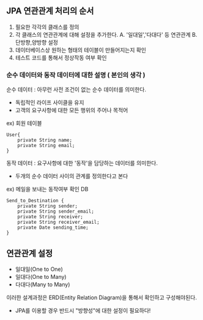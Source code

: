 ## JPA 연관관계 처리의 순서

1) 필요한 각각의 클래스를 정의
2) 각 클래스의 연관관계에 대해 설정을 추가한다.
	A. '일대일','다대다' 등 연관관계
	B. 단방향,양방향 설정
3) 데이터베이스상 원하는 형태의 테이블이 만들어지는지 확인
4) 테스트 코드를 통해서 정상작동 여부 확인

### 순수 데이터와 동작 데이터에 대한 설명 ( 본인의 생각 )

순수 데이터 : 아무런 사전 조건이 없는 순수 데이터를 의미한다.

- 독립적인 라이프 사이클을 유지
- 고객의 요구사항에 대한 모든 행위의 주어나 목적어

ex) 회원 테이블
~~~
User{
	private String name;
	private String email;
}
~~~

동작 데이터 : 요구사항에 대한 '동작'을 담당하는 데이터를 의미한다.

- 두개의 순수 데이터 사이의 관계를 정의한다고 본다

ex) 메일을 보내는 동작여부 확인 DB
~~~
Send_to_Destination {
	private String sender;
	private String sender_email;
	private String receiver;
	private String receiver_email;
	private Date sending_time;
}
~~~

## 연관관계 설정

- 일대일(One to One)
- 일대다(One to Many)
- 다대다(Many to Many)

이러한 설계과정은 ERD(Entity Relation Diagram)을 통해서 확인하고 구성해야된다.

* JPA를 이용할 경우 반드시 "방향성"에 대한 설정이 필요하다!
